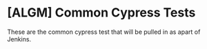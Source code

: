 # [ALGM] Common Cypress Tests
These are the common cypress test that will be pulled in as apart of Jenkins.
